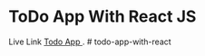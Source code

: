 # ToDo App With React JS

Live Link [Todo App ](https://sahadat-hossain.web.app/).
#   t o d o - a p p - w i t h - r e a c t  
 